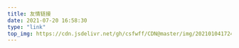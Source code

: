 ```yaml
---
title: 友情链接
date: 2021-07-20 16:58:30
type: "link"
top_img: https://cdn.jsdelivr.net/gh/csfwff/CDN@master/img/20210104172430131.jpg
---
```


